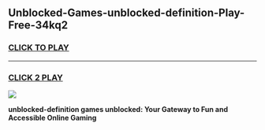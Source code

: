 
## Unblocked-Games-unblocked-definition-Play-Free-34kq2
<h3>
<a href="https://premium76.site?title=unblocked-definition&ref=18A1">CLICK TO PLAY</a></h3>
<hr>

<h3>
<a href="https://premium76.site?title=unblocked-definition&ref=18A1">CLICK 2 PLAY</a>
  
</h3>

<a href="https://premium76.site?title=unblocked-definition&ref=18A1"><img src="https://clearcache.store/games.png"></a>


**unblocked-definition games unblocked: Your Gateway to Fun and Accessible Online Gaming**
